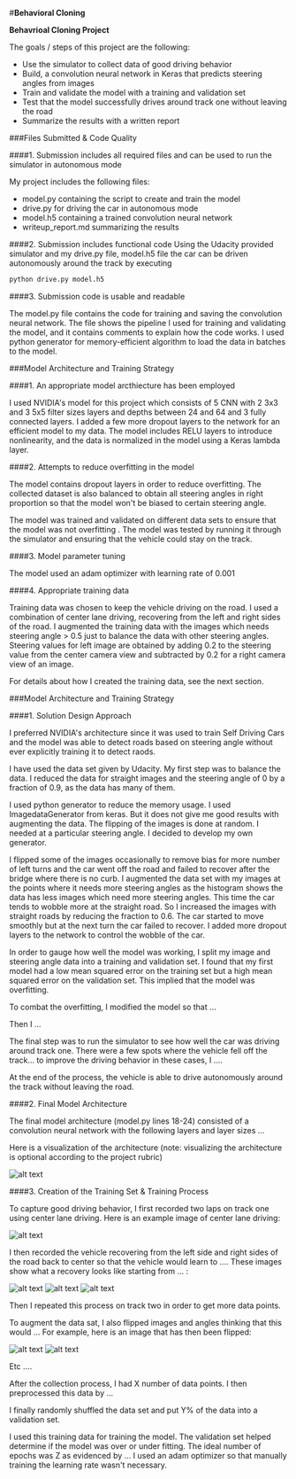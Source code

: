 #**Behavioral Cloning** 

**Behavrioal Cloning Project**

The goals / steps of this project are the following:
* Use the simulator to collect data of good driving behavior
* Build, a convolution neural network in Keras that predicts steering angles from images
* Train and validate the model with a training and validation set
* Test that the model successfully drives around track one without leaving the road
* Summarize the results with a written report


[//]: # (Image References)

[image1]: ./examples/placeholder.png "Model Visualization"
[image2]: ./examples/placeholder.png "Grayscaling"
[image3]: ./examples/placeholder_small.png "Recovery Image"
[image4]: ./examples/placeholder_small.png "Recovery Image"
[image5]: ./examples/placeholder_small.png "Recovery Image"
[image6]: ./examples/placeholder_small.png "Normal Image"
[image7]: ./examples/placeholder_small.png "Flipped Image"

###Files Submitted & Code Quality

####1. Submission includes all required files and can be used to run the simulator in autonomous mode

My project includes the following files:
* model.py containing the script to create and train the model
* drive.py for driving the car in autonomous mode
* model.h5 containing a trained convolution neural network 
* writeup_report.md summarizing the results

####2. Submission includes functional code
Using the Udacity provided simulator and my drive.py file, model.h5 file the car can be driven autonomously around the track by executing 
```sh
python drive.py model.h5
```

####3. Submission code is usable and readable

The model.py file contains the code for training and saving the convolution neural network. The file shows the pipeline I used for training and validating the model, and it contains comments to explain how the code works. I used python generator for memory-efficient algorithm to load the data in batches to the model.

###Model Architecture and Training Strategy

####1. An appropriate model arcthiecture has been employed

I used NVIDIA's model for this project which consists of 5 CNN with 2 3x3 and 3 5x5 filter sizes layers and depths between 24 and 64 and 3 fully connected layers. I added a few more dropout layers to the network for an efficient model to my data.
The model includes RELU layers to introduce nonlinearity, and the data is normalized in the model using a Keras lambda layer.

####2. Attempts to reduce overfitting in the model

The model contains dropout layers in order to reduce overfitting. The collected dataset is also balanced to obtain all steering angles in right proportion so that the model won't be biased to certain steering angle.

The model was trained and validated on different data sets to ensure that the model was not overfitting . The model was tested by running it through the simulator and ensuring that the vehicle could stay on the track.

####3. Model parameter tuning

The model used an adam optimizer with learning rate of 0.001

####4. Appropriate training data

Training data was chosen to keep the vehicle driving on the road. I used a combination of center lane driving, recovering from the left and right sides of the road. I augmented the training data with the images which needs steering angle > 0.5 just to balance the data with other steering angles. Steering values for left image are obtained by adding 0.2 to the steering value from the center camera view and subtracted by 0.2 for a right camera view of an image.

For details about how I created the training data, see the next section. 

###Model Architecture and Training Strategy

####1. Solution Design Approach

I preferred NVIDIA's architecture since it was used to train Self Driving Cars and the model was able to detect roads based on steering angle without ever explicitly training it to detect raods.

I have used the data set given by Udacity. My first step was to balance the data. I reduced the data for straight images and the steering angle of 0 by a fraction of 0.9, as the data has many of them. 

I used python generator to reduce the memory usage. I used ImagedataGenerator from keras. But it does not give me good results with augmenting the data. The flipping of the images is done at random. I needed at a particular steering angle. I decided to develop my own generator.

I flipped some of the images occasionally to remove bias for more number of left turns and the car went off the road and failed to recover after the bridge where there is no curb. I augmented the data set with my images at the points where it needs more steering angles as the histogram shows the data has less images which need more steering angles. This time the car tends to wobble more at the straight road. So I increased the images with straight roads by reducing the fraction to 0.6. The car started to move smoothly but at the next turn the car failed to recover. I added more dropout layers to the network to control the wobble of the car.

In order to gauge how well the model was working, I split my image and steering angle data into a training and validation set. I found that my first model had a low mean squared error on the training set but a high mean squared error on the validation set. This implied that the model was overfitting. 

To combat the overfitting, I modified the model so that ...

Then I ... 

The final step was to run the simulator to see how well the car was driving around track one. There were a few spots where the vehicle fell off the track... to improve the driving behavior in these cases, I ....

At the end of the process, the vehicle is able to drive autonomously around the track without leaving the road.

####2. Final Model Architecture

The final model architecture (model.py lines 18-24) consisted of a convolution neural network with the following layers and layer sizes ...

Here is a visualization of the architecture (note: visualizing the architecture is optional according to the project rubric)

![alt text][image1]

####3. Creation of the Training Set & Training Process

To capture good driving behavior, I first recorded two laps on track one using center lane driving. Here is an example image of center lane driving:

![alt text][image2]

I then recorded the vehicle recovering from the left side and right sides of the road back to center so that the vehicle would learn to .... These images show what a recovery looks like starting from ... :

![alt text][image3]
![alt text][image4]
![alt text][image5]

Then I repeated this process on track two in order to get more data points.

To augment the data sat, I also flipped images and angles thinking that this would ... For example, here is an image that has then been flipped:

![alt text][image6]
![alt text][image7]

Etc ....

After the collection process, I had X number of data points. I then preprocessed this data by ...


I finally randomly shuffled the data set and put Y% of the data into a validation set. 

I used this training data for training the model. The validation set helped determine if the model was over or under fitting. The ideal number of epochs was Z as evidenced by ... I used an adam optimizer so that manually training the learning rate wasn't necessary.
